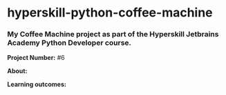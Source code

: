 # hyperskill-python-coffee-machine
### My Coffee Machine project as part of the Hyperskill Jetbrains Academy Python Developer course.

**Project Number:** #6

**About:**

**Learning outcomes:**
